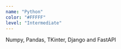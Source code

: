 ```yaml
---
name: "Python"
color: "#FFFFF"
level: "Intermediate"
---
```

Numpy, Pandas, TKinter, Django and FastAPI